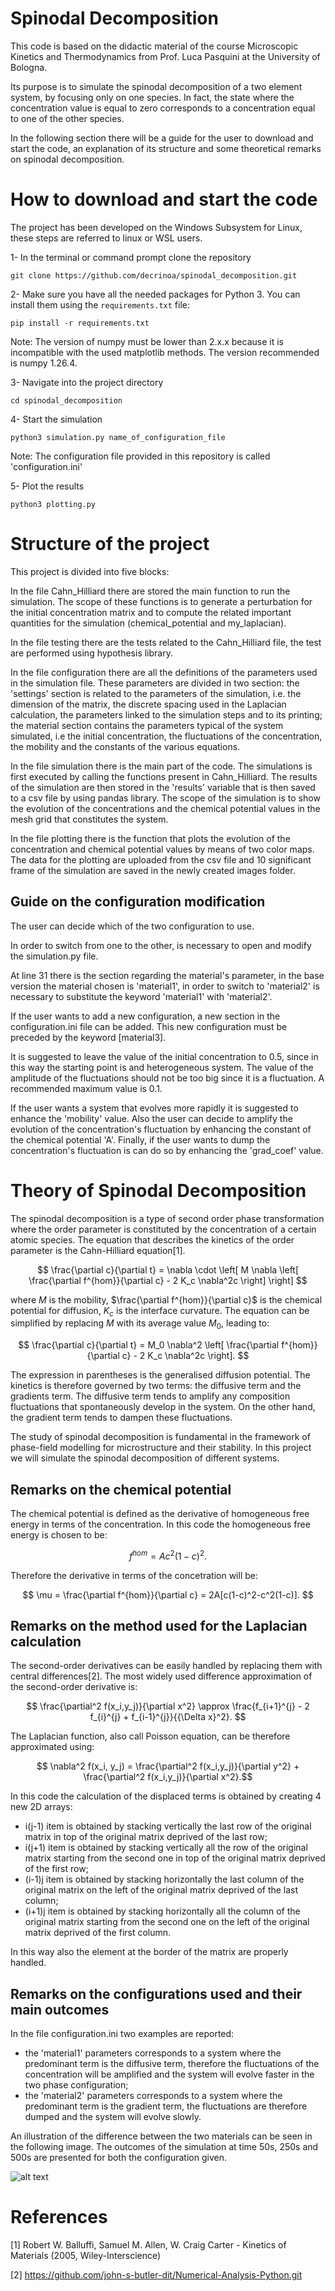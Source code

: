 # Spinodal Decomposition

This code is based on the didactic material of the course Microscopic Kinetics and Thermodynamics from Prof. Luca Pasquini at the University of Bologna.

Its purpose is to simulate the spinodal decomposition of a two element system, by focusing only on one species. 
In fact, the state where the concentration value is equal to zero corresponds to a concentration equal to one of the other species.  

In the following section there will be a guide for the user to download and start the code, an explanation of its structure and some theoretical remarks on spinodal decomposition.

# How to download and start the code

The project has been developed on the Windows Subsystem for Linux, 
these steps are referred to linux or WSL users. 

1- In the terminal or command prompt clone the repository
```
git clone https://github.com/decrinoa/spinodal_decomposition.git
```
2- Make sure you have all the needed packages for Python 3. 
   You can install them using the `requirements.txt` file: 
```
pip install -r requirements.txt
```
Note: The version of numpy must be lower than 2.x.x because it is incompatible with the used matplotlib methods. 
The version recommended is numpy 1.26.4.

3- Navigate into the project directory
```
cd spinodal_decomposition 
```
4- Start the simulation
```
python3 simulation.py name_of_configuration_file
```
Note: The configuration file provided in this repository is called 'configuration.ini'

5- Plot the results
```
python3 plotting.py
```

# Structure of the project

This project is divided into five blocks:

In the file Cahn_Hilliard there are stored the main function to run the simulation.
The scope of these functions is to generate a perturbation for the initial concentration matrix and to compute the related important quantities for the simulation (chemical_potential and my_laplacian).

In the file testing there are the tests related to the Cahn_Hilliard file, the test are performed using hypothesis library.

In the file configuration there are all the definitions of the parameters used in the simulation file. 
These parameters are divided in two section: the 'settings' section is related to the parameters of the simulation, 
i.e. the dimension of the matrix, the discrete spacing used in the Laplacian calculation, the parameters linked to the simulation steps and to its printing;
the material section contains the parameters typical of the system simulated, 
i.e the initial concentration, the fluctuations of the concentration, the mobility and the constants of the various equations. 

In the file simulation there is the main part of the code. The simulations is first executed by calling the functions present in Cahn_Hilliard. 
The results of the simulation are then stored in the 'results' variable that is then saved to a csv file by using pandas library.
The scope of the simulation is to show the evolution of the concentrations and the chemical potential values in the mesh grid that constitutes the system.  

In the file plotting there is the function that plots the evolution of the concentration and chemical potential values by means of two color maps. 
The data for the plotting are uploaded from the csv file and 10 significant frame of the simulation are saved in the newly created images folder.

## Guide on the configuration modification

The user can decide which of the two configuration to use.
 
In order to switch from one to the other, is necessary to open and modify the simulation.py file.

At line 31 there is the section regarding the material's parameter, in the base version the material chosen is 'material1',
in order to switch to 'material2' is necessary to substitute the keyword 'material1' with 'material2'. 

If the user wants to add a new configuration, a new section in the configuration.ini file can be added.
This new configuration must be preceded by the keyword [material3]. 

It is suggested to leave the value of the initial concentration to 0.5, since in this way the starting point is and heterogeneous system. 
The value of the amplitude of the fluctuations should not be too big since it is a fluctuation. 
A recommended maximum value is 0.1.  

If the user wants a system that evolves more rapidly it is suggested to enhance the 'mobility' value. 
Also the user can decide to amplify the evolution of the concentration's fluctuation by enhancing the constant of the chemical potential 'A'.
Finally, if the user wants to dump the concentration's fluctuation is can do so by enhancing the 'grad_coef' value.

# Theory of Spinodal Decomposition

The spinodal decomposition is a type of second order phase transformation where the order parameter is constituted by the concentration of a certain atomic species.
The equation that describes the kinetics of the order parameter is the Cahn-Hilliard equation[1]. 

$$ \frac{\partial c}{\partial t} = \nabla \cdot \left[ M \nabla \left[ \frac{\partial f^{hom}}{\partial c} - 2 K_c \nabla^2c \right] \right] $$

where $M$ is the mobility, $\frac{\partial f^{hom}}{\partial c}$ is the chemical potential for diffusion, $K_c$ is the interface curvature. 
The equation can be simplified by replacing $M$ with its average value $M_0$, leading to:

$$ \frac{\partial c}{\partial t} = M_0 \nabla^2 \left[ \frac{\partial f^{hom}}{\partial c} - 2 K_c \nabla^2c \right]. $$

The expression in parentheses is the generalised diffusion potential. 
The kinetics is therefore governed by two terms: the diffusive term and the gradients term.
The diffusive term tends to amplify any composition fluctuations that spontaneously develop in the system.
On the other hand, the gradient term tends to dampen these fluctuations.

The study of spinodal decomposition is fundamental in the framework of phase-field modelling for microstructure and their stability.
In this project we will simulate the spinodal decomposition of different systems. 

## Remarks on the chemical potential 

The chemical potential is defined as the derivative of homogeneous free energy in terms of the concentration.
In this code the homogeneous free energy is chosen to be:

$$ f^{hom} = Ac^2(1-c)^2.$$

Therefore the derivative in terms of the concetration will be:

$$ \mu = \frac{\partial f^{hom}}{\partial c} = 2A[c(1-c)^2-c^2(1-c)]. $$

## Remarks on the method used for the Laplacian calculation

The second-order derivatives can be easily handled by replacing them with central differences[2]. 
The most widely used difference approximation of the second-order derivative is: 

$$ \frac{\partial^2 f(x_i,y_j)}{\partial x^2} \approx \frac{f_{i+1}^{j} - 2 f_{i}^{j} + f_{i-1}^{j}}{{\Delta x}^2}. $$

The Laplacian function, also call Poisson equation, can be therefore approximated using:

$$ \nabla^2 f(x_i, y_j) = \frac{\partial^2 f(x_i,y_j)}{\partial y^2} + \frac{\partial^2 f(x_i,y_j)}{\partial x^2}.$$

In this code the calculation of the displaced terms is obtained by creating 4 new 2D arrays:

- i(j-1) item is obtained by stacking vertically the last row of the original matrix in top of the original matrix deprived of the last row;
- i(j+1) item is obtained by stacking vertically all the row of the original matrix starting from the second one in top of the original matrix deprived of the first row;
- (i-1)j item is obtained by stacking horizontally the last column of the original matrix on the left of the original matrix deprived of the last column; 
- (i+1)j item is obtained by stacking horizontally all the column of the original matrix starting from the second one on the left of the original matrix deprived of the first column.

In this way also the element at the border of the matrix are properly handled. 


## Remarks on the configurations used and their main outcomes
 
In the file configuration.ini two examples are reported: 
- the 'material1' parameters corresponds to a system where the predominant term is the diffusive term, 
therefore the fluctuations of the concentration will be amplified and the system will evolve faster in the two phase configuration;
- the 'material2' parameters corresponds to a system where the predominant term is the gradient term, the fluctuations are therefore dumped and the system will evolve slowly. 

An illustration of the difference between the two materials can be seen in the following image. 
The outcomes of the simulation at time 50s, 250s and 500s are presented for both the configuration given. 

![alt text](https://github.com/decrinoa/spinodal_decomposition/blob/main/images/comparison.png) 

# References

[1] Robert W. Balluffi, Samuel M. Allen, W. Craig Carter - Kinetics of Materials (2005, Wiley-Interscience)

[2] https://github.com/john-s-butler-dit/Numerical-Analysis-Python.git